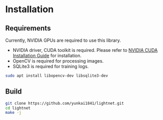 # Installation

## Requirements

Currently, NVIDIA GPUs are required to use this library.

- NVIDIA driver, CUDA toolkit is required. Please refer to [NVIDIA CUDA Installation Guide](https://docs.nvidia.com/cuda/cuda-installation-guide-linux/index.html) for installation.
- OpenCV is required for processing images.
- SQLite3 is required for training logs.

```bash
sudo apt install libopencv-dev libsqlite3-dev
```

## Build

```bash
git clone https://github.com/yunkai1841/lightnet.git
cd lightnet
make -j
```